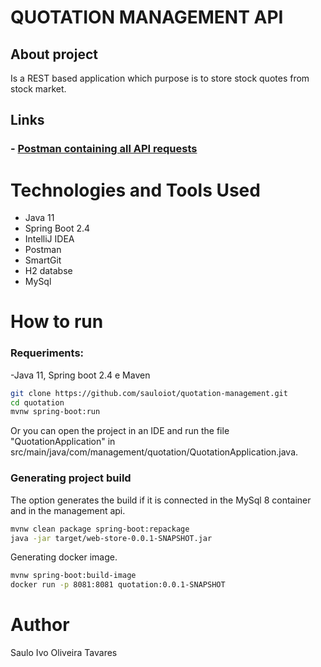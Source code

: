 # QUOTATION MANAGEMENT API


## About project
  Is a REST based application which purpose is to store stock quotes from stock market.
 
 ## Links
 ### - [Postman containing all API requests](https://documenter.getpostman.com/view/5414747/Tzedi587)
  
 # Technologies and Tools Used
 - Java 11  
 - Spring Boot 2.4
 - IntelliJ IDEA
 - Postman
 - SmartGit
 - H2 databse
 - MySql
 
 # How to run 
 ### Requeriments:
 -Java 11, Spring boot 2.4 e Maven
 
 ```sh
git clone https://github.com/sauloiot/quotation-management.git 
cd quotation
mvnw spring-boot:run
```
 Or you can open the project in an IDE and run the file "QuotationApplication" in src/main/java/com/management/quotation/QuotationApplication.java.

 ### Generating project build
 The option generates the build if it is connected in the MySql 8 container and in the management api.
  ```sh
 mvnw clean package spring-boot:repackage
 java -jar target/web-store-0.0.1-SNAPSHOT.jar
```
Generating docker image.
  ```sh
 mvnw spring-boot:build-image
 docker run -p 8081:8081 quotation:0.0.1-SNAPSHOT
```

 # Author
 Saulo Ivo Oliveira Tavares
 
